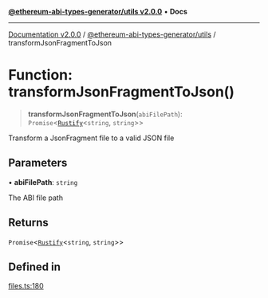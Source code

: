 [**@ethereum-abi-types-generator/utils v2.0.0**](../README.md) • **Docs**

***

[Documentation v2.0.0](../../../packages.md) / [@ethereum-abi-types-generator/utils](../README.md) / transformJsonFragmentToJson

# Function: transformJsonFragmentToJson()

> **transformJsonFragmentToJson**(`abiFilePath`): `Promise`\<[`Rustify`](../../types/type-aliases/Rustify.md)\<`string`, `string`\>\>

Transform a JsonFragment file to a valid JSON file

## Parameters

• **abiFilePath**: `string`

The ABI file path

## Returns

`Promise`\<[`Rustify`](../../types/type-aliases/Rustify.md)\<`string`, `string`\>\>

## Defined in

[files.ts:180](https://github.com/niZmosis/ethereum-abi-types-generator/blob/51c0ac8a6ea35330201860f8469daa0efc6ae8f2/packages/utils/src/files.ts#L180)
